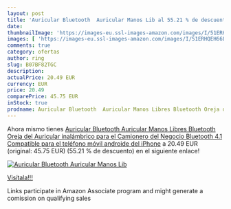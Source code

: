 ```yaml
---
layout: post
title: 'Auricular Bluetooth  Auricular Manos Lib al 55.21 % de descuento'
date: 
thumbnailImage: 'https://images-eu.ssl-images-amazon.com/images/I/51ERHQEH66L._SL200_.jpg'
images: [ 'https://images-eu.ssl-images-amazon.com/images/I/51ERHQEH66L._SL200_.jpg' ]
comments: true
category: ofertas
author: ring
slug: B07BF82TGC
description:
actualPrice: 20.49 EUR
currency: EUR
price: 20.49
comparePrice: 45.75 EUR
inStock: true
prodname: Auricular Bluetooth  Auricular Manos Libres Bluetooth Oreja del Auricular inalámbrico para el Camionero del Negocio  Bluetooth 4.1 Compatible para el teléfono móvil androide del iPhone
---
```


Ahora mismo tienes [Auricular Bluetooth  Auricular Manos Libres Bluetooth Oreja del Auricular inalámbrico para el Camionero del Negocio  Bluetooth 4.1 Compatible para el teléfono móvil androide del iPhone](https://www.amazon.es/dp/B07BF82TGC/?tag=tolees-21) a 20.49 EUR (original: 45.75 EUR) (55.21 %  de descuento) en el siguiente enlace!

[![Auricular Bluetooth  Auricular Manos Lib](https://images-eu.ssl-images-amazon.com/images/I/51ERHQEH66L._SL200_.jpg)](https://www.amazon.es/dp/B07BF82TGC/?tag=tolees-21)

[Visítala!!!](https://www.amazon.es/dp/B07BF82TGC/?tag=tolees-21)

Links participate in Amazon Associate program and might generate a comission on qualifying sales
